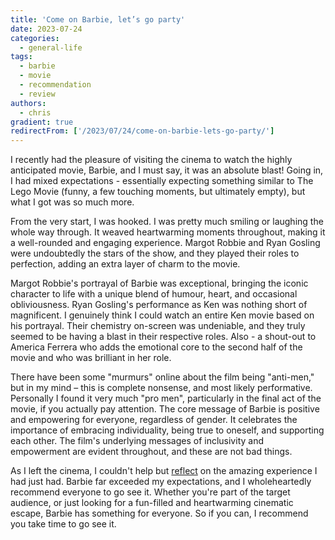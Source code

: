 ```yaml
---
title: 'Come on Barbie, let’s go party'
date: 2023-07-24
categories:
  - general-life
tags:
  - barbie
  - movie
  - recommendation
  - review
authors:
  - chris
gradient: true
redirectFrom: ['/2023/07/24/come-on-barbie-lets-go-party/']
---
```


I recently had the pleasure of visiting the cinema to watch the highly anticipated movie, Barbie, and I must say, it was an absolute blast! Going in, I had mixed expectations - essentially expecting something similar to The Lego Movie (funny, a few touching moments, but ultimately empty), but what I got was so much more.

From the very start, I was hooked. I was pretty much smiling or laughing the whole way through. It weaved heartwarming moments throughout, making it a well-rounded and engaging experience. Margot Robbie and Ryan Gosling were undoubtedly the stars of the show, and they played their roles to perfection, adding an extra layer of charm to the movie.

Margot Robbie's portrayal of Barbie was exceptional, bringing the iconic character to life with a unique blend of humour, heart, and occasional obliviousness. Ryan Gosling's performance as Ken was nothing short of magnificent. I genuinely think I could watch an entire Ken movie based on his portrayal. Their chemistry on-screen was undeniable, and they truly seemed to be having a blast in their respective roles. Also - a shout-out to America Ferrera who adds the emotional core to the second half of the movie and who was brilliant in her role.

There have been some "murmurs" online about the film being "anti-men," but in my mind – this is complete nonsense, and most likely performative. Personally I found it very much "pro men", particularly in the final act of the movie, if you actually pay attention. The core message of Barbie is positive and empowering for everyone, regardless of gender. It celebrates the importance of embracing individuality, being true to oneself, and supporting each other. The film's underlying messages of inclusivity and empowerment are evident throughout, and these are not bad things.

As I left the cinema, I couldn't help but [reflect](https://bsky.app/profile/chrismcleod.dev/post/3k34gi4hce62r) on the amazing experience I had just had. Barbie far exceeded my expectations, and I wholeheartedly recommend everyone to go see it. Whether you're part of the target audience, or just looking for a fun-filled and heartwarming cinematic escape, Barbie has something for everyone. So if you can, I recommend you take time to go see it.

